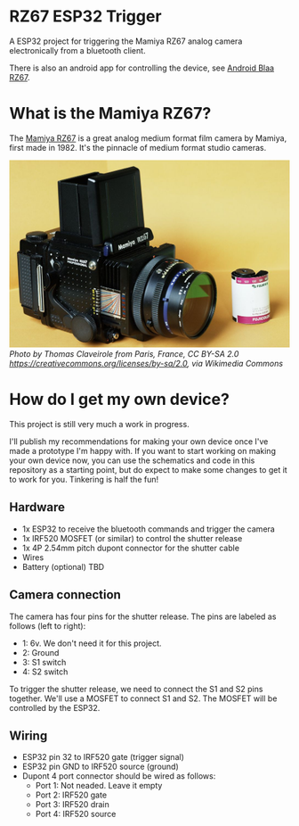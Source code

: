 # RZ67 ESP32 Trigger

A ESP32 project for triggering the Mamiya RZ67 analog camera electronically from a bluetooth client.

There is also an android app for controlling the device, see [Android Blaa RZ67](https://github.com/mhellevang/Android-Blaa-RZ67).

# What is the Mamiya RZ67?

The [Mamiya RZ67](https://en.wikipedia.org/wiki/Mamiya_RZ67) is a great analog medium format film camera by Mamiya,
first made in 1982. It's the pinnacle of medium format studio cameras. 

![Photo of Mamiya RZ67](assets/Mamiya_RZ67_Professional_and_a_Fujifilm_color_120_format_roll_film_(60_mm_wide).jpg)
*Photo by Thomas Claveirole from Paris, France, CC BY-SA 2.0 <https://creativecommons.org/licenses/by-sa/2.0>, via Wikimedia Commons*

# How do I get my own device?

This project is still very much a work in progress. 

I'll publish my recommendations for making your own device once I've made a prototype I'm happy with. If you want to start working on making your own device now, you can use the schematics and code in this repository as a starting point, but do expect to make some changes to get it to work for you. Tinkering is half the fun!

## Hardware

* 1x ESP32 to receive the bluetooth commands and trigger the camera
* 1x IRF520 MOSFET (or similar) to control the shutter release
* 1x 4P 2.54mm pitch dupont connector for the shutter cable
* Wires
* Battery (optional) TBD

## Camera connection

The camera has four pins for the shutter release. The pins are labeled as follows (left to right):

* 1: 6v. We don't need it for this project.
* 2: Ground
* 3: S1 switch
* 4: S2 switch

To trigger the shutter release, we need to connect the S1 and S2 pins together.
We'll use a MOSFET to connect S1 and S2. The MOSFET will be controlled by the ESP32.

## Wiring

* ESP32 pin 32 to IRF520 gate (trigger signal)
* ESP32 pin GND to IRF520 source (ground)
* Dupont 4 port connector should be wired as follows:
    * Port 1: Not neaded. Leave it empty
    * Port 2: IRF520 gate
    * Port 3: IRF520 drain
    * Port 4: IRF520 source


